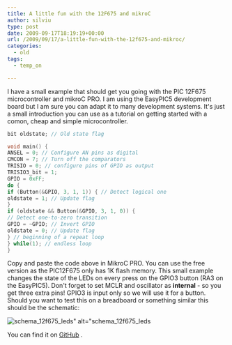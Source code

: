 ```yaml
---
title: A little fun with the 12F675 and mikroC
author: silviu
type: post
date: 2009-09-17T18:19:19+00:00
url: /2009/09/17/a-little-fun-with-the-12f675-and-mikroc/
categories:
  - old
tags:
  - temp_on

---
```

I have a small example that should get you going with the PIC 12F675 microcontroller and mikroC PRO. I am using the EasyPIC5 development board but I am sure you can adapt it to many development systems. It's just a small introduction you can use as a tutorial on getting started with a comon, cheap and simple microcontroller.

<!--more-->


```cpp
bit oldstate; // Old state flag

void main() {
ANSEL = 0; // Configure AN pins as digital
CMCON = 7; // Turn off the comparators
TRISIO = 0; // configure pins of GPIO as output
TRISIO3_bit = 1;
GPIO = 0xFF;
do {
if (Button(&GPIO, 3, 1, 1)) { // Detect logical one
oldstate = 1; // Update flag
}
if (oldstate && Button(&GPIO, 3, 1, 0)) {
// Detect one-to-zero transition
GPIO = ~GPIO; // Invert GPIO
oldstate = 0; // Update flag
} // beginning of a repeat loop
} while(1); // endless loop
}
```
Copy and paste the code above in MikroC PRO. You can use the free version as the PIC12F675 only has 1K flash memory. This small example changes the state of the LEDs on every press on the GPIO3 button (RA3 on the EasyPIC5). Don't forget to set MCLR and oscillator as **internal** - so you get three extra pins! GPIO3 is input only so we will use it for a button. Should you want to test this on a breadboard or something similar this should be the schematic:

![schema_12f675_leds" alt="schema_12f675_leds](/blog/images/2009/schema_12f675_leds.png) 

You can find it on [GitHub][1] .

 [1]: https://github.com/filviu/mikroc_bits